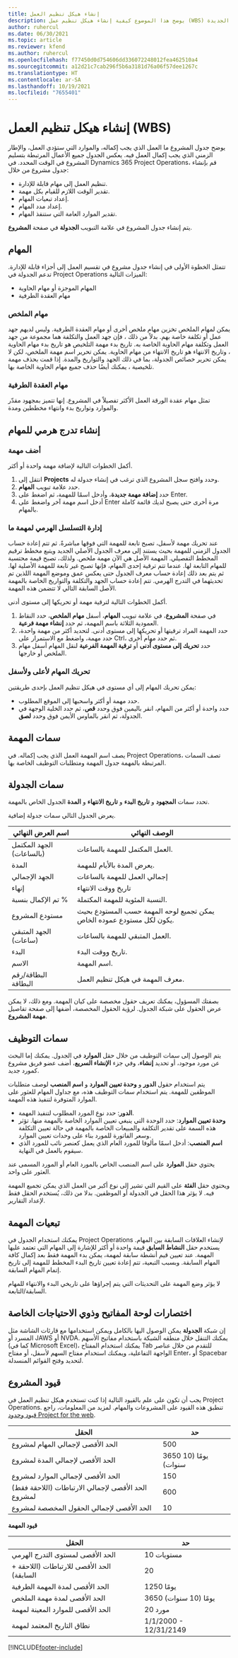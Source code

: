 ```yaml
---
title: إنشاء هيكل تنظيم العمل
description: يوضح هذا الموضوع كيفية إنشاء هيكل تنظيم عمل (WBS) يشمل التحكم الأساسي في واجهة الجدولة الجديدة.
author: ruhercul
ms.date: 06/30/2021
ms.topic: article
ms.reviewer: kfend
ms.author: ruhercul
ms.openlocfilehash: f77450d0d754606dd336072248012fea462510a4
ms.sourcegitcommit: a12d21c7cab296f5b6a3181d76a06f57dee1267c
ms.translationtype: HT
ms.contentlocale: ar-SA
ms.lasthandoff: 10/19/2021
ms.locfileid: "7655401"
---
```

# <a name="create-a-work-breakdown-structure-wbs"></a>إنشاء هيكل تنظيم العمل (WBS)

يوضح جدول المشروع ما العمل الذي يجب إكماله، والموارد التي ستؤدي العمل، والإطار الزمني الذي يجب إكمال العمل فيه. يعكس الجدول جميع الأعمال المرتبطة بتسليم المشروع في الوقت المحدد. في Dynamics 365 Project Operations، قم بإنشاء جدول مشروع من خلال:

  - تنظيم العمل إلى مهام قابلة للإدارة.
  - تقدير الوقت اللازم للقيام بكل مهمة.
  - إعداد تبعيات المهام.
  - إعداد مدد المهام.
  - تقدير الموارد العامة التي ستنفذ المهام. 

يتم إنشاء جدول المشروع في علامة التبويب **الجدولة** في صفحة **المشروع**.

## <a name="tasks"></a>المهام

تتمثل الخطوة الأولى في إنشاء جدول مشروع في تقسيم العمل إلى أجزاء قابلة للإدارة. تدعم الجدولة في Project Operations الميزات التالية:

- المهام الموجزة أو مهام الحاوية
- مهام العقدة الطرفية

### <a name="summary-tasks"></a>مهام الملخص

يمكن لمهام الملخص تخزين مهام ملخص أخرى أو مهام العقدة الطرفية. وليس لديهم جهد عمل أو تكلفة خاصة بهم. بدلاً من ذلك ، فإن جهد العمل والتكلفة هما مجموعة من جهد العمل وتكلفة مهام الحاوية الخاصة به. تاريخ بدء مهمة التلخيص هو تاريخ بدء مهام الحاوية ، وتاريخ الانتهاء هو تاريخ الانتهاء من مهام الحاوية. يمكن تحرير اسم مهمة الملخص، لكن لا يمكن تحرير خصائص الجدولة، بما في ذلك الجهد والتواريخ والمدة. إذا قمت بحذف مهمة تلخيصية ، يمكنك أيضًا حذف جميع مهام الحاوية الخاصة بها.

### <a name="leaf-node-tasks"></a>مهام العقدة الطرفية

تمثل مهام عقدة الورقة العمل الأكثر تفصيلاً في المشروع. إنها تتميز بمجهود مقدّر والموارد وتواريخ بدء وانتهاء مخططين ومدة.

## <a name="create-a-task-hierarchy"></a>إنشاء تدرج هرمي للمهام

### <a name="add-a-task"></a>أضف مهمة

أكمل الخطوات التالية لإضافة مهمة واحدة أو أكثر.

1. انتقل إلى **Projects** وحدد وافتح سجل المشروع الذي ترغب في إنشاء جدولة له. 
2. حدد علامة تبويب **المهام**. 
3. حدد **إضافة مهمة جديدة**، وأدخل اسمًا للمهمة، ثم اضغط على Enter.
2. أدخل اسم مهمة آخر واضغط على Enter مرة أخرى حتى يصبح لديك قائمة كاملة بالمهام.

### <a name="manage-hierarchy-of-a-task"></a>إدارة التسلسل الهرمي لمهمة ما

عند تحريك مهمة لأسفل، تصبح تابعة للمهمة التي فوقها مباشرةً. ثم تتم إعادة حساب الجدول الزمني للمهمة بحيث يستند إلى معرف الجدول الأصلي الجديد ويتبع مخطط ترقيم المخطط التفصيلي. المهمة الأصل هي الآن مهمة ملخص. ولذلك، تصبح قيمة محتسبة للمهام التابعة لها. عندما تتم ترقية إحدى المهام، فإنها تصبح غير تابعة للمهمة الأصلية لها. ثم يتم بعد ذلك إعادة حساب معرف الجدول حتى يعكس عمق وموضع المهمة اللذين تم تحديثهما في التدرج الهرمي. تتم إعادة حساب الجهد والتكلفة والتواريخ الخاصة بالمهمة الأصل السابقة التالي لا تتضمن هذه المهمة.

أكمل الخطوات التالية لترقية مهمة أو تحريكها إلى مستوى أدنى.

1. في صفحة **المشروع**، في علامة تبويب **المهام**، أسفل **مهام الملخص**، حدد النقاط العمودية الثلاثة باسم المهمة، ثم حدد **إنشاء مهمة فرعية**. 
2. حدد المهمة المراد ترقيتها أو تحريكها إلى مستوى أدنى. لتحديد أكثر من مهمة واحدة، حدد مهمة، واضغط مع الاستمرار على Ctrl، ثم حدد مهام أخرى.
2. حدد **تحريك إلى مستوى أدنى** أو **ترقية المهمة الفرعية** لنقل المهام أسفل مهام الملخص أو خارجها.

### <a name="move-tasks-up-and-down"></a>تحريك المهام لأعلى ولأسفل

يمكن تحريك المهام إلى أي مستوى في هيكل تنظيم العمل بإحدى طريقتين:

- حدد مهمة أو أكثر واسحبها إلى الموقع المطلوب.
- حدد واحدة أو أكثر من المهام، انقر باليمين فوق وحدد **قص**، ثم حدد الخلية الوجهة في الجدولة، ثم انقر بالماوس الأيمن فوق وحدد **لصق**.

## <a name="task-attributes"></a>سمات المهمة

يصف اسم المهمة العمل الذي يجب إكماله. في Project Operations، تصف السمات المرتبطة بالمهمة جدول المهمة ومتطلبات التوظيف الخاصة بها.

## <a name="schedule-attributes"></a>سمات الجدولة

تحدد سمات **المجهود** و **تاريخ البدء** و **تاريخ الانتهاء** و **المدة** الجدول الخاص بالمهمة.

يعرض الجدول التالي سمات جدولة إضافية.

| **اسم العرض النهائي** | **الوصف النهائي** |
| --- | --- |
| الجهد المكتمل (بالساعات) | العمل المكتمل للمهمة بالساعات. |
| المدة | يعرض المدة بالأيام للمهمة. |
| الجهد الإجمالي | إجمالي العمل للمهمة بالساعات |
| إنهاء | تاريخ ووقت الانتهاء |
| تم الإكمال بنسبة % | النسبة المئوية للمهمة المكتملة. |
| مستودع المشروع | يمكن تجميع لوحه المهمة حسب المستودع بحيث يكون لكل مستودع عموده الخاص. |
| الجهد المتبقي (ساعات) | العمل المتبقي للمهمة بالساعات. |
| البدء | تاريخ ووقت البدء. |
| الاسم  | اسم المهمة. |
| البطاقة/رقم البطاقة | معرف المهمة في هيكل تنظيم العمل. |

بصفتك المسؤول، يمكنك تعريف حقول مخصصة على كيان المهمة. ومع ذلك، لا يمكن عرض الحقول على شبكة الجدول. لرؤية الحقول المخصصة، أضفها إلى صفحة تفاصيل **مهمة المشروع**.

## <a name="staffing-attributes"></a>سمات التوظيف

يتم الوصول إلى سمات التوظيف من خلال حقل **الموارد** في الجدول. يمكنك إما البحث عن مورد موجود، أو تحديد **إنشاء**، وفي جزء **الإنشاء السريع**، أضف عضو فريق مشروع كمورد جديد.

يتم استخدام حقول **الدور** و **وحدة تعيين الموارد‬** و **اسم المنصب** لوصف متطلبات الموظفين للمهمة. يتم استخدام سمات التوظيف هذه، مع جداول المهام للعثور على الموارد المتوفرة لتنفيذ هذه المهمة.

   - **الدور**: حدد نوع المورد المطلوب لتنفيذ المهمة.
   - **وحدة تعيين الموارد**: حدد الوحدة التي ينبغي تعيين الموارد الخاصة بالمهمة منها. تؤثر هذه السمة على تقدير التكلفة والمبيعات الخاصة بالمهمة في حالة تعيين التكلفة وسعر الفاتورة للمورد بناء على وحدات تعيين الموارد.
   - **اسم المنصب**: أدخل اسمًا مألوفا للمورد العام الذي يعمل كعنصر نائب للمورد الذي سيقوم بالعمل في النهاية.

يحتوي حقل **الموارد** على اسم المنصب الخاص بالمورد العام أو المورد المسمى عند العثور على واحد.

ويحتوي حقل **الفئة** على القيم التي تشير إلى نوع أكبر من العمل الذي يمكن تجميع المهمة فيه. لا يؤثر هذا الحقل في الجدولة أو الموظفين. بدلا من ذلك، يُستخدم الحقل فقط لإعداد التقارير.

## <a name="task-dependencies"></a>تبعيات المهمة

يمكنك استخدام الجدول في Project Operations لإنشاء العلاقات السابقة بين المهام. يستخدم حقل **النشاط السابق** قيمة واحدة أو أكثر للإشارة إلى المهام التي تعتمد عليها المهمة. عند تعيين قيم أنشطة سابقة لمهمة، يمكن بدء المهمة فقط بعد إكمال كافة المهام السابقة. وبسبب التبعية، تتم إعادة تعيين تاريخ البدء المخطط للمهمة إلى تاريخ إتمام المهام السابقة.

لا يؤثر وضع المهمة على التحديثات التي يتم إجراؤها على تاريخي البدء والانتهاء للمهام السابقة/التابعة.

## <a name="accessibility-and-keyboard-shortcuts"></a>اختصارات لوحة المفاتيح وذوي الاحتياجات الخاصة

إن شبكة **الجدولة** يمكن الوصول اليها بالكامل ويمكن استخدامها مع قارئات الشاشة مثل المسرد أو JAWS أو NVDA. يمكنك التنقل خلال منطقه الشبكة باستخدام مفاتيح الأسهم (كما في Microsoft Excel)، يمكنك استخدام المفتاح Tab للتقدم من خلال عناصر الواجهة التفاعلية، ويمكنك استخدام مفتاح السهم لأسفل، أو مفتاح Enter، أو Spacebar لتحديد وفتح القوائم المنسدلة.

## <a name="project-limitations"></a>قيود المشروع 
يجب أن تكون على علم بالقيود التالية إذا كنت تستخدم هيكل تنظيم العمل في Project Operations. تنطبق هذه القيود على المشروعات والمهام. لمزيد من المعلومات، راجع [قيود وحدود Project for the web](/project-for-the-web/project-for-the-web-limits-and-boundaries).

| **الحقل**                                          |  **حد**           |
|----------------------------------------------------|----------------------|
| الحد الأقصى لإجمالي المهام لمشروع                  | 500                  |
| الحد الأقصى لإجمالي المدة لمشروع               | 3650 يومًا (10 سنوات) |
| الحد الأقصى لإجمالي الموارد لمشروع              | 150                  |
| الحد الأقصى لإجمالي الارتباطات (اللاحقة فقط) لمشروع | 600                  |
| الحد الأقصى لإجمالي الحقول المخصصة لمشروع          | 10                   |

**قيود المهمة**

| **الحقل**                               |   **حد**           |
|-----------------------------------------|-----------------------|
| الحد الأقصى لمستوى التدرج الهرمي                 | 10 مستويات             |
| الحد الأقصى للارتباطات (اللاحقة + السابقة) | 20                    |
| الحد الأقصى لمدة المهمة الطرفية           | 1250 يومًا             |
| الحد الأقصى لمدة مهمة الملخص      | 3650 يومًا (10 سنوات)  |
| الحد الأقصى للموارد المعينة لمهمة    | 20 مورد          |
| نطاق التاريخ المعتمد لمهمة         | 1/1/2000 - 12/31/2149 |

[!INCLUDE[footer-include](../includes/footer-banner.md)]
